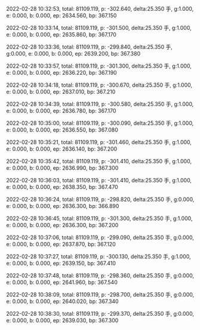 2022-02-28 10:32:53, total: 81109.119, p: -302.640, delta:25.350 手, g:1.000, e: 0.000, b: 0.000, ep: 2634.560, bp: 367.150

2022-02-28 10:33:14, total: 81109.119, p: -301.500, delta:25.350 手, g:1.000, e: 0.000, b: 0.000, ep: 2635.860, bp: 367.170

2022-02-28 10:33:36, total: 81109.119, p: -299.840, delta:25.350 手, g:0.000, e: 0.000, b: 0.000, ep: 2639.200, bp: 367.380

2022-02-28 10:33:57, total: 81109.119, p: -301.300, delta:25.350 手, g:1.000, e: 0.000, b: 0.000, ep: 2636.220, bp: 367.190

2022-02-28 10:34:18, total: 81109.119, p: -300.670, delta:25.350 手, g:1.000, e: 0.000, b: 0.000, ep: 2637.010, bp: 367.210

2022-02-28 10:34:39, total: 81109.119, p: -300.580, delta:25.350 手, g:1.000, e: 0.000, b: 0.000, ep: 2636.780, bp: 367.170

2022-02-28 10:35:00, total: 81109.119, p: -300.090, delta:25.350 手, g:1.000, e: 0.000, b: 0.000, ep: 2636.550, bp: 367.080

2022-02-28 10:35:21, total: 81109.119, p: -301.460, delta:25.350 手, g:1.000, e: 0.000, b: 0.000, ep: 2636.140, bp: 367.200

2022-02-28 10:35:42, total: 81109.119, p: -301.410, delta:25.350 手, g:1.000, e: 0.000, b: 0.000, ep: 2636.990, bp: 367.300

2022-02-28 10:36:03, total: 81109.119, p: -301.410, delta:25.350 手, g:1.000, e: 0.000, b: 0.000, ep: 2638.350, bp: 367.470

2022-02-28 10:36:24, total: 81109.119, p: -298.820, delta:25.350 手, g:0.000, e: 0.000, b: 0.000, ep: 2636.300, bp: 366.890

2022-02-28 10:36:45, total: 81109.119, p: -301.300, delta:25.350 手, g:1.000, e: 0.000, b: 0.000, ep: 2636.300, bp: 367.200

2022-02-28 10:37:06, total: 81109.119, p: -299.090, delta:25.350 手, g:0.000, e: 0.000, b: 0.000, ep: 2637.870, bp: 367.120

2022-02-28 10:37:27, total: 81109.119, p: -300.130, delta:25.350 手, g:1.000, e: 0.000, b: 0.000, ep: 2639.150, bp: 367.410

2022-02-28 10:37:48, total: 81109.119, p: -298.360, delta:25.350 手, g:0.000, e: 0.000, b: 0.000, ep: 2641.960, bp: 367.540

2022-02-28 10:38:09, total: 81109.119, p: -298.700, delta:25.350 手, g:0.000, e: 0.000, b: 0.000, ep: 2640.020, bp: 367.340

2022-02-28 10:38:30, total: 81109.119, p: -299.370, delta:25.350 手, g:0.000, e: 0.000, b: 0.000, ep: 2639.030, bp: 367.300